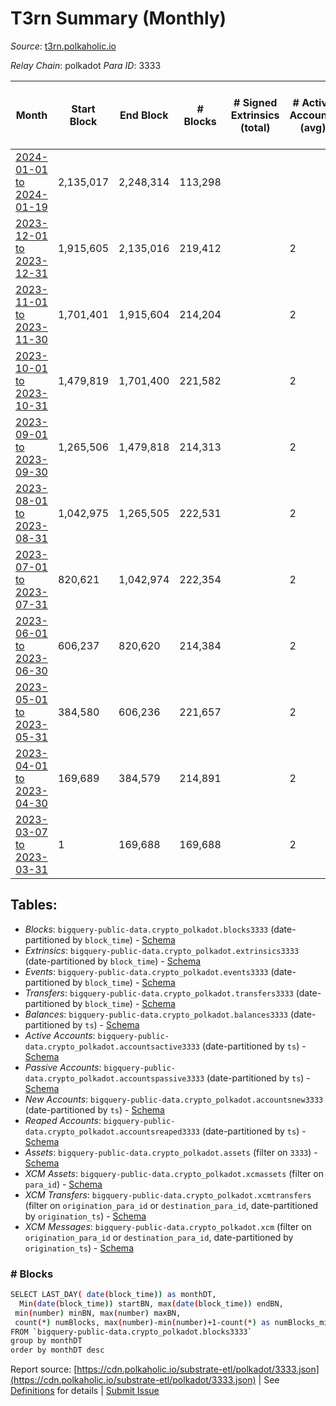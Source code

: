 # T3rn Summary (Monthly)

_Source_: [t3rn.polkaholic.io](https://t3rn.polkaholic.io)

*Relay Chain*: polkadot
*Para ID*: 3333



| Month | Start Block | End Block | # Blocks | # Signed Extrinsics (total) | # Active Accounts (avg) | # Addresses with Balances (max) | Issues |
| ----- | ----------- | --------- | -------- | --------------------------- | ----------------------- | ------------------------------- | ------ |
| [2024-01-01 to 2024-01-19](/polkadot/3333-t3rn/2024-01-31.md) | 2,135,017 | 2,248,314 | 113,298 |  |  | 1 | -   |   
| [2023-12-01 to 2023-12-31](/polkadot/3333-t3rn/2023-12-31.md) | 1,915,605 | 2,135,016 | 219,412 |  | 2 | 1 | -   |   
| [2023-11-01 to 2023-11-30](/polkadot/3333-t3rn/2023-11-30.md) | 1,701,401 | 1,915,604 | 214,204 |  | 2 | 1 | -   |   
| [2023-10-01 to 2023-10-31](/polkadot/3333-t3rn/2023-10-31.md) | 1,479,819 | 1,701,400 | 221,582 |  | 2 | 1 | -   |   
| [2023-09-01 to 2023-09-30](/polkadot/3333-t3rn/2023-09-30.md) | 1,265,506 | 1,479,818 | 214,313 |  | 2 | 2 | -   |   
| [2023-08-01 to 2023-08-31](/polkadot/3333-t3rn/2023-08-31.md) | 1,042,975 | 1,265,505 | 222,531 |  | 2 | 2 | -   |   
| [2023-07-01 to 2023-07-31](/polkadot/3333-t3rn/2023-07-31.md) | 820,621 | 1,042,974 | 222,354 |  | 2 | 2 | -   |   
| [2023-06-01 to 2023-06-30](/polkadot/3333-t3rn/2023-06-30.md) | 606,237 | 820,620 | 214,384 |  | 2 | 2 | -   |   
| [2023-05-01 to 2023-05-31](/polkadot/3333-t3rn/2023-05-31.md) | 384,580 | 606,236 | 221,657 |  | 2 | 2 | -   |   
| [2023-04-01 to 2023-04-30](/polkadot/3333-t3rn/2023-04-30.md) | 169,689 | 384,579 | 214,891 |  | 2 | 2 | -   |   
| [2023-03-07 to 2023-03-31](/polkadot/3333-t3rn/2023-03-31.md) | 1 | 169,688 | 169,688 |  | 2 | 2 | -   |   

## Tables:

* _Blocks_: `bigquery-public-data.crypto_polkadot.blocks3333` (date-partitioned by `block_time`) - [Schema](/schema/balances.json)
* _Extrinsics_: `bigquery-public-data.crypto_polkadot.extrinsics3333` (date-partitioned by `block_time`) - [Schema](/schema/extrinsics.json)
* _Events_: `bigquery-public-data.crypto_polkadot.events3333` (date-partitioned by `block_time`) - [Schema](/schema/events.json)
* _Transfers_: `bigquery-public-data.crypto_polkadot.transfers3333` (date-partitioned by `block_time`) - [Schema](/schema/transfers.json)
* _Balances_: `bigquery-public-data.crypto_polkadot.balances3333` (date-partitioned by `ts`) - [Schema](/schema/balances.json)
* _Active Accounts_: `bigquery-public-data.crypto_polkadot.accountsactive3333` (date-partitioned by `ts`) - [Schema](/schema/accountsactive.json)
* _Passive Accounts_: `bigquery-public-data.crypto_polkadot.accountspassive3333` (date-partitioned by `ts`) - [Schema](/schema/accountspassive.json)
* _New Accounts_: `bigquery-public-data.crypto_polkadot.accountsnew3333` (date-partitioned by `ts`) - [Schema](/schema/accountsnew.json)
* _Reaped Accounts_: `bigquery-public-data.crypto_polkadot.accountsreaped3333` (date-partitioned by `ts`) - [Schema](/schema/accountsreaped.json)
* _Assets_: `bigquery-public-data.crypto_polkadot.assets` (filter on `3333`) - [Schema](/schema/assets.json)
* _XCM Assets_: `bigquery-public-data.crypto_polkadot.xcmassets` (filter on `para_id`) - [Schema](/schema/xcmassets.json)
* _XCM Transfers_: `bigquery-public-data.crypto_polkadot.xcmtransfers` (filter on `origination_para_id` or `destination_para_id`, date-partitioned by `origination_ts`) - [Schema](/schema/xcmtransfers.json)
* _XCM Messages_: `bigquery-public-data.crypto_polkadot.xcm` (filter on `origination_para_id` or `destination_para_id`, date-partitioned by `origination_ts`) - [Schema](/schema/xcm.json)

### # Blocks
```bash
SELECT LAST_DAY( date(block_time)) as monthDT,
  Min(date(block_time)) startBN, max(date(block_time)) endBN, 
 min(number) minBN, max(number) maxBN, 
 count(*) numBlocks, max(number)-min(number)+1-count(*) as numBlocks_missing 
FROM `bigquery-public-data.crypto_polkadot.blocks3333` 
group by monthDT 
order by monthDT desc
```


Report source: [https://cdn.polkaholic.io/substrate-etl/polkadot/3333.json](https://cdn.polkaholic.io/substrate-etl/polkadot/3333.json) | See [Definitions](/DEFINITIONS.md) for details | [Submit Issue](https://github.com/colorfulnotion/substrate-etl/issues)
